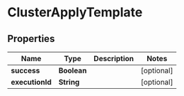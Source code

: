 

# ClusterApplyTemplate

## Properties

Name | Type | Description | Notes
------------ | ------------- | ------------- | -------------
**success** | **Boolean** |  |  [optional]
**executionId** | **String** |  |  [optional]



